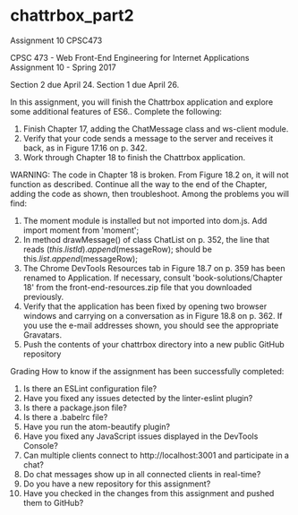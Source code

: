 # chattrbox_part2
Assignment 10 CPSC473


CPSC 473 - Web Front-End Engineering for Internet Applications
Assignment 10 - Spring 2017

Section 2 due April 24.  Section 1 due April 26.

In this assignment, you will finish the Chattrbox application and explore some additional features of ES6..
Complete the following:
1. Finish Chapter 17, adding the ChatMessage class and ws-client module.
2. Verify that your code sends a message to the server and receives it back, as in Figure 17.16 on p. 342.
3. Work through Chapter 18 to finish the Chattrbox application.

WARNING: The code in Chapter 18 is broken.  From Figure 18.2 on, it will not function as described.  Continue all the way to the end of the Chapter, adding the code as shown, then troubleshoot.
Among the problems you will find:

1. The moment module is installed but not imported into dom.js. Add
import moment from 'moment';
1. In method drawMessage() of class ChatList on p. 352, the line that reads
$(this.listId).append($messageRow);
should be
this.$list.append($messageRow);
1. The Chrome DevTools Resources tab in Figure 18.7 on p. 359 has been renamed to Application.
If necessary, consult 'book-solutions/Chapter 18' from the front-end-resources.zip file that you downloaded previously.
1. Verify that the application has been fixed by opening two browser windows and carrying on a conversation as in Figure 18.8 on p. 362.  If you use the e-mail addresses shown, you should see the appropriate Gravatars.
2. Push the contents of your chattrbox directory into a new public GitHub repository

Grading
How to know if the assignment has been successfully completed:
1. Is there an ESLint configuration file?
2. Have you fixed any issues detected by the linter-eslint plugin?
3. Is there a package.json file?
4. Is there a .babelrc file?
5. Have you run the atom-beautify plugin?
6. Have you fixed any JavaScript issues displayed in the DevTools Console?
7. Can multiple clients connect to http://localhost:3001 and participate in a chat?
8. Do chat messages show up in all connected clients in real-time?
9. Do you have a new repository for this assignment?
10. Have you checked in the changes from this assignment and pushed them to GitHub?
